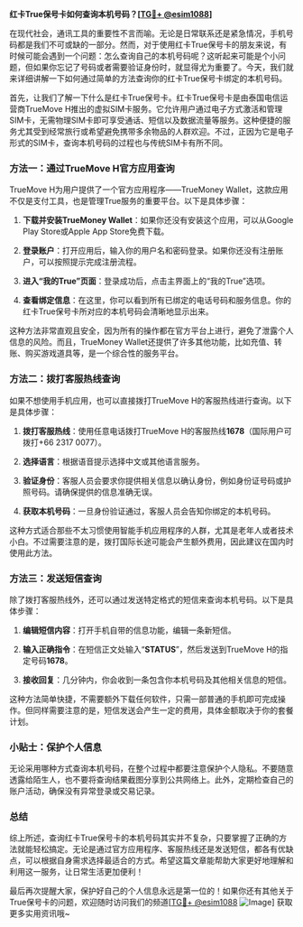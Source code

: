 **红卡True保号卡如何查询本机号码？[[TG💪+ @esim1088](https://t.me/s/esim1088)]**

在现代社会，通讯工具的重要性不言而喻。无论是日常联系还是紧急情况，手机号码都是我们不可或缺的一部分。然而，对于使用红卡True保号卡的朋友来说，有时候可能会遇到一个问题：怎么查询自己的本机号码呢？这听起来可能是个小问题，但如果你忘记了号码或者需要验证身份时，就显得尤为重要了。今天，我们就来详细讲解一下如何通过简单的方法查询你的红卡True保号卡绑定的本机号码。

首先，让我们了解一下什么是红卡True保号卡。红卡True保号卡是由泰国电信运营商TrueMove H推出的虚拟SIM卡服务。它允许用户通过电子方式激活和管理SIM卡，无需物理SIM卡即可享受通话、短信以及数据流量等服务。这种便捷的服务尤其受到经常旅行或希望避免携带多余物品的人群欢迎。不过，正因为它是电子形式的SIM卡，查询本机号码的过程也与传统SIM卡有所不同。

### 方法一：通过TrueMove H官方应用查询

TrueMove H为用户提供了一个官方应用程序——TrueMoney Wallet，这款应用不仅是支付工具，也是管理True服务的重要平台。以下是具体步骤：

1. **下载并安装TrueMoney Wallet**：如果你还没有安装这个应用，可以从Google Play Store或Apple App Store免费下载。
   
2. **登录账户**：打开应用后，输入你的用户名和密码登录。如果你还没有注册账户，可以按照提示完成注册流程。

3. **进入“我的True”页面**：登录成功后，点击主界面上的“我的True”选项。

4. **查看绑定信息**：在这里，你可以看到所有已绑定的电话号码和服务信息。你的红卡True保号卡所对应的本机号码会清晰地显示出来。

这种方法非常直观且安全，因为所有的操作都在官方平台上进行，避免了泄露个人信息的风险。而且，TrueMoney Wallet还提供了许多其他功能，比如充值、转账、购买游戏道具等，是一个综合性的服务平台。

### 方法二：拨打客服热线查询

如果不想使用手机应用，也可以直接拨打TrueMove H的客服热线进行查询。以下是具体步骤：

1. **拨打客服热线**：使用任意电话拨打TrueMove H的客服热线**1678**（国际用户可拨打+66 2317 0077）。

2. **选择语言**：根据语音提示选择中文或其他语言服务。

3. **验证身份**：客服人员会要求你提供相关信息以确认身份，例如身份证号码或护照号码。请确保提供的信息准确无误。

4. **获取本机号码**：一旦身份验证通过，客服人员会告知你绑定的本机号码。

这种方式适合那些不太习惯使用智能手机应用程序的人群，尤其是老年人或者技术小白。不过需要注意的是，拨打国际长途可能会产生额外费用，因此建议在国内时使用此方法。

### 方法三：发送短信查询

除了拨打客服热线外，还可以通过发送特定格式的短信来查询本机号码。以下是具体步骤：

1. **编辑短信内容**：打开手机自带的信息功能，编辑一条新短信。

2. **输入正确指令**：在短信正文处输入“**STATUS**”，然后发送到TrueMove H的指定号码**1678**。

3. **接收回复**：几分钟内，你会收到一条包含你本机号码及其他相关信息的短信。

这种方法简单快捷，不需要额外下载任何软件，只需一部普通的手机即可完成操作。但同样需要注意的是，短信发送会产生一定的费用，具体金额取决于你的套餐计划。

### 小贴士：保护个人信息

无论采用哪种方式查询本机号码，在整个过程中都要注意保护个人隐私。不要随意透露给陌生人，也不要将查询结果截图分享到公共网络上。此外，定期检查自己的账户活动，确保没有异常登录或交易记录。

### 总结

综上所述，查询红卡True保号卡的本机号码其实并不复杂，只要掌握了正确的方法就能轻松搞定。无论是通过官方应用程序、客服热线还是发送短信，都各有优缺点，可以根据自身需求选择最适合的方式。希望这篇文章能帮助大家更好地理解和利用这一服务，让日常生活更加便利！

最后再次提醒大家，保护好自己的个人信息永远是第一位的！如果你还有其他关于True保号卡的问题，欢迎随时访问我们的频道[[TG💪+ @esim1088](https://t.me/s/esim1088) ![Image](https://i.postimg.cc/4NQfJmqS/Snipaste-2025-05-13-00-14-12.png)] 获取更多实用资讯哦~